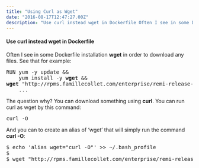 ```yaml
---
title: "Using Curl as Wget"
date: "2016-08-17T12:47:27.00Z"
description: "Use curl instead wget in Dockerfile Often I see in some Dockerfile installation wget in order to download any files. See that fo"
---
```


<h4>Use <strong>curl</strong> instead wget in Dockerfile</h4>
<p>Often I see in some Dockerfile installation <strong>wget</strong> in order to download any files. See that for example:</p>
<pre>RUN yum -y update &amp;&amp;<br>    yum install -y <strong>wget</strong> &amp;&amp;<br><strong>wget</strong> "http://rpms.famillecollet.com/enterprise/remi-release-7.rpm" &amp;&amp;<br>    ...</pre>
<p>The question why? You can download something using <strong>сurl</strong>. You can run curl as wget by this command:</p>
<pre>curl -O</pre>
<p>And you can to create an alias of ‘wget’ that will simply run the command <strong>curl -O</strong>:</p>
<pre>$ echo 'alias wget="curl -O"' &gt;&gt; ~/.bash_profile<br>$<br>$ wget "http://rpms.famillecollet.com/enterprise/remi-release-7.rpm"</pre>


